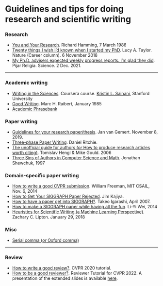 # Guidelines and tips for doing research and scientific writing

### Research
* [You and Your Research](http://www.cs.virginia.edu/~robins/YouAndYourResearch.html). Richard Hamming, 7 March 1986
* [Twenty things I wish I’d known when I started my PhD](https://www.nature.com/articles/d41586-018-07332-x). Lucy A. Taylor. Nature (Career column). 6 November 2018
* [My Ph.D. advisers expected weekly progress reports. I’m glad they did](https://www.science.org/content/article/my-ph-d-advisers-expected-weekly-progress-reports-i-m-glad-they-did). Pijar Religia. Science. 2 Dec. 2021.

--------------

### Academic writing
* [Writing in the Sciences](https://www.coursera.org/learn/sciwrite). Coursera course. [Kristin L. Sainani](https://web.stanford.edu/~kcobb/), Stanford University
* [Good Writing](http://www.cs.cmu.edu/~pausch/Randy/Randy/raibert.htm). Marc H. Raibert, January 1985
* [Academic Phrasebank](https://www.phrasebank.manchester.ac.uk/)

### Paper writing
* [Guidelines for your research paper/thesis](https://jvgemert.github.io/writing.pdf). Jan van Gemert. November 8, 2019.
* [Three-phase Paper Writing](https://dritchie.github.io/2017/10/12/three-phase-paper-writing.html). Daniel Ritchie. 
* [The unofficial guide for authors (_or_ How to produce research articles worth citing)](https://3d.bk.tudelft.nl/courses/geo2020/pdfs/HenglGould06.pdf). Tomislav Hengl & Mike Gould. 2006
* [Three Sins of Authors in Computer Science and Math](https://www.cs.cmu.edu/~jrs/sins.html). Jonathan Shewchuk, 1997

### Domain-specific paper writing
* [How to write a good CVPR submission](https://billf.mit.edu/sites/default/files/documents/cvprPapers.pdf). William Freeman, MIT CSAIL, Nov. 6, 2014
* [How to Get Your SIGGRAPH Paper Rejected](https://www.siggraph.org/sites/default/files/kajiya.pdf). Jim Kajiya.
* [How to have a paper get into SIGGRAPH?](https://www-ui.is.s.u-tokyo.ac.jp/~takeo/writings/siggraph.html). Takeo Igarashi, April 2007.
* [How to make a SIGGRAPH paper while having all the fun](https://www.liyiwei.org/courses/how-siga14/). Li-Yi Wei, 2014
* [Heuristics for Scientific Writing (a Machine Learning Perspective)](https://www.approximatelycorrect.com/2018/01/29/heuristics-technical-scientific-writing-machine-learning-perspective/). Zachary C. Lipton. January 29, 2018

### Misc
* [Serial comma (_or_ Oxford comma)](https://en.wikipedia.org/wiki/Serial_comma)

--------------

### Review
* [How to write a good review?](https://sites.google.com/view/making-reviews-great-again). CVPR 2020 tutorial.
* [How to be a good reviewer?](https://cvpr2022.thecvf.com/sites/default/files/2021-11/How%20to%20be%20a%20good%20reviewer-tutorials%20for%20cvpr2022%20reviewers.pptx.pdf). Reviewer Tutorial for CVPR 2022. A presentation of the extended slides is available [here](https://www.youtube.com/watch?v=DeDtLNH9T2M).
